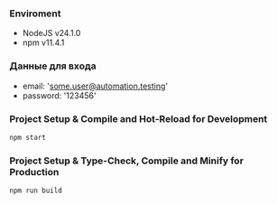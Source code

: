 ### Enviroment

- NodeJS v24.1.0
- npm v11.4.1

### Данные для входа

- email: 'some.user@automation.testing'
- password: '123456'

### Project Setup & Compile and Hot-Reload for Development

```sh
npm start
```

### Project Setup & Type-Check, Compile and Minify for Production

```sh
npm run build
```
